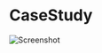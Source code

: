 # CaseStudy
![Screenshot](https://[cdn.discordapp.com/attachments/902514074280144956/1101471709862838373/IMG_9837.png](https://cdn.discordapp.com/attachments/800783429905940482/1133662814582624377/Simulator_Screenshot_-_iPhone_14_Pro_-_2023-07-26_at_10.30.00.png)https://cdn.discordapp.com/attachments/800783429905940482/1133662814582624377/Simulator_Screenshot_-_iPhone_14_Pro_-_2023-07-26_at_10.30.00.png)


